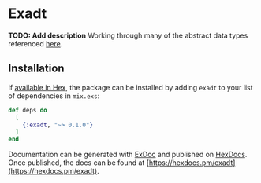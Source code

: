 # Exadt

**TODO: Add description**
Working through many of the abstract data types referenced [here](https://en.wikipedia.org/wiki/List_of_data_structures).

## Installation

If [available in Hex](https://hex.pm/docs/publish), the package can be installed
by adding `exadt` to your list of dependencies in `mix.exs`:

```elixir
def deps do
  [
    {:exadt, "~> 0.1.0"}
  ]
end
```

Documentation can be generated with [ExDoc](https://github.com/elixir-lang/ex_doc)
and published on [HexDocs](https://hexdocs.pm). Once published, the docs can
be found at [https://hexdocs.pm/exadt](https://hexdocs.pm/exadt).

